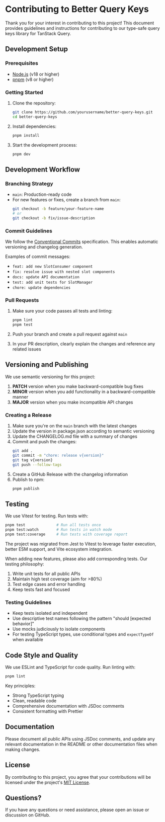 # Contributing to Better Query Keys

Thank you for your interest in contributing to this project! This document provides guidelines and instructions for contributing to our type-safe query keys library for TanStack Query.

## Development Setup

### Prerequisites

- [Node.js](https://nodejs.org/) (v18 or higher)
- [pnpm](https://pnpm.io/) (v8 or higher)

### Getting Started

1. Clone the repository:
   ```bash
   git clone https://github.com/yourusername/better-query-keys.git
   cd better-query-keys
   ```

2. Install dependencies:
   ```bash
   pnpm install
   ```

3. Start the development process:
   ```bash
   pnpm dev
   ```

## Development Workflow

### Branching Strategy

- `main`: Production-ready code
- For new features or fixes, create a branch from `main`:
  ```bash
  git checkout -b feature/your-feature-name
  # or
  git checkout -b fix/issue-description
  ```

### Commit Guidelines

We follow the [Conventional Commits](https://www.conventionalcommits.org/) specification. This enables automatic versioning and changelog generation.

Examples of commit messages:
- `feat: add new SlotConsumer component`
- `fix: resolve issue with nested slot components`
- `docs: update API documentation`
- `test: add unit tests for SlotManager`
- `chore: update dependencies`

### Pull Requests

1. Make sure your code passes all tests and linting:
   ```bash
   pnpm lint
   pnpm test
   ```

2. Push your branch and create a pull request against `main`

3. In your PR description, clearly explain the changes and reference any related issues

## Versioning and Publishing

We use semantic versioning for this project:

1. **PATCH** version when you make backward-compatible bug fixes
2. **MINOR** version when you add functionality in a backward-compatible manner
3. **MAJOR** version when you make incompatible API changes

### Creating a Release

1. Make sure you're on the `main` branch with the latest changes
2. Update the version in package.json according to semantic versioning
3. Update the CHANGELOG.md file with a summary of changes
4. Commit and push the changes:
   ```bash
   git add .
   git commit -m "chore: release v{version}"
   git tag v{version}
   git push --follow-tags
   ```
5. Create a GitHub Release with the changelog information
6. Publish to npm:
   ```bash
   pnpm publish
   ```

## Testing

We use Vitest for testing. Run tests with:

```bash
pnpm test              # Run all tests once
pnpm test:watch        # Run tests in watch mode
pnpm test:coverage     # Run tests with coverage report
```

The project was migrated from Jest to Vitest to leverage faster execution, better ESM support, and Vite ecosystem integration.

When adding new features, please also add corresponding tests. Our testing philosophy:

1. Write unit tests for all public APIs
2. Maintain high test coverage (aim for >80%)
3. Test edge cases and error handling
4. Keep tests fast and focused

### Testing Guidelines

- Keep tests isolated and independent
- Use descriptive test names following the pattern "should [expected behavior]"
- Use mocks judiciously to isolate components
- For testing TypeScript types, use conditional types and `expectTypeOf` when available

## Code Style and Quality

We use ESLint and TypeScript for code quality. Run linting with:

```bash
pnpm lint
```

Key principles:
- Strong TypeScript typing
- Clean, readable code
- Comprehensive documentation with JSDoc comments
- Consistent formatting with Prettier

## Documentation

Please document all public APIs using JSDoc comments, and update any relevant documentation in the README or other documentation files when making changes.

## License

By contributing to this project, you agree that your contributions will be licensed under the project's [MIT License](./LICENSE).

## Questions?

If you have any questions or need assistance, please open an issue or discussion on GitHub.
